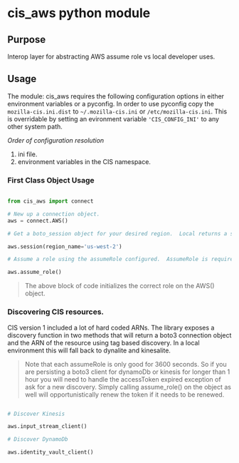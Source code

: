 # cis_aws python module

## Purpose

Interop layer for abstracting AWS assume role vs local developer uses.

## Usage

The module: cis_aws requires the following configuration options in either environment variables or a pyconfig.
In order to use pyconfig copy the `mozilla-cis.ini.dist` to `~/.mozilla-cis.ini` or `/etc/mozilla-cis.ini`.  This is overridable by setting an evironment variable `'CIS_CONFIG_INI'` to any other system path.

*Order of configuration resolution*

1. ini file.
2. environment variables in the CIS namespace.


### First Class Object Usage

```python

from cis_aws import connect

# New up a connection object.
aws = connect.AWS()

# Get a boto_session object for your desired region.  Local returns a stub.

aws.session(region_name='us-west-2')

# Assume a role using the assumeRole configured.  AssumeRole is required ( this is an opinionated decision )

aws.assume_role()

```

> The above block of code initializes the correct role on the AWS() object.

### Discovering CIS resources.

CIS version 1 included a lot of hard coded ARNs.  The library exposes a discovery function in two methods that will return a boto3 connection object and the ARN of the resource using tag based discovery.  In a local environment this will fall back to dynalite and kinesalite.

> Note that each assumeRole is only good for 3600 seconds.  So if you are persisting a boto3 client for dynamoDb or kinesis for longer than 1 hour you will need to handle the accessToken expired exception of ask for a new discovery.  Simply calling assume_role() on the object as well will opportunistically renew the token if it needs to be renewed.

```python

# Discover Kinesis

aws.input_stream_client()

# Discover DynamoDb

aws.identity_vault_client()

```
